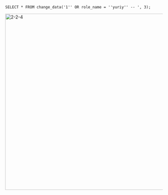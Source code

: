     SELECT * FROM change_data('1'' OR role_name = ''yuriy'' -- ', 3);
<img width="565" alt="2-2-4" src="https://user-images.githubusercontent.com/55449630/206283387-b0859634-1906-4c40-8764-08da54cb2b01.png">
